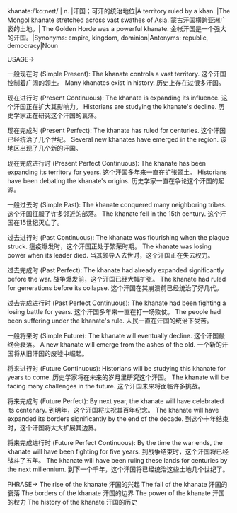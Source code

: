 khanate:/ˈkɑːneɪt/ | n. |汗国；可汗的统治地位|A territory ruled by a khan. |The Mongol khanate stretched across vast swathes of Asia. 蒙古汗国横跨亚洲广袤的土地。| The Golden Horde was a powerful khanate. 金帐汗国是一个强大的汗国。|Synonyms: empire, kingdom, dominion|Antonyms: republic, democracy|Noun

USAGE->

一般现在时 (Simple Present):
The khanate controls a vast territory.  这个汗国控制着广阔的领土。
Many khanates exist in history. 历史上存在过很多汗国。

现在进行时 (Present Continuous):
The khanate is expanding its influence. 这个汗国正在扩大其影响力。
Historians are studying the khanate's decline. 历史学家正在研究这个汗国的衰落。

现在完成时 (Present Perfect):
The khanate has ruled for centuries. 这个汗国已经统治了几个世纪。
Several new khanates have emerged in the region. 该地区出现了几个新的汗国。

现在完成进行时 (Present Perfect Continuous):
The khanate has been expanding its territory for years.  这个汗国多年来一直在扩张领土。
Historians have been debating the khanate's origins. 历史学家一直在争论这个汗国的起源。

一般过去时 (Simple Past):
The khanate conquered many neighboring tribes. 这个汗国征服了许多邻近的部落。
The khanate fell in the 15th century. 这个汗国在15世纪灭亡了。

过去进行时 (Past Continuous):
The khanate was flourishing when the plague struck. 瘟疫爆发时，这个汗国正处于繁荣时期。
The khanate was losing power when its leader died. 当其领导人去世时，这个汗国正在失去权力。

过去完成时 (Past Perfect):
The khanate had already expanded significantly before the war. 战争爆发前，这个汗国已经大幅扩张。
The khanate had ruled for generations before its collapse. 这个汗国在其崩溃前已经统治了好几代。


过去完成进行时 (Past Perfect Continuous):
The khanate had been fighting a losing battle for years.  这个汗国多年来一直在打一场败仗。
The people had been suffering under the khanate's rule. 人民一直在汗国的统治下受苦。

一般将来时 (Simple Future):
The khanate will eventually decline. 这个汗国最终会衰落。
A new khanate will emerge from the ashes of the old. 一个新的汗国将从旧汗国的废墟中崛起。

将来进行时 (Future Continuous):
Historians will be studying this khanate for years to come. 历史学家将在未来的岁月里研究这个汗国。
The khanate will be facing many challenges in the future. 这个汗国未来将面临许多挑战。

将来完成时 (Future Perfect):
By next year, the khanate will have celebrated its centenary. 到明年，这个汗国将庆祝其百年纪念。
The khanate will have expanded its borders significantly by the end of the decade. 到这个十年结束时，这个汗国将大大扩展其边界。

将来完成进行时 (Future Perfect Continuous):
By the time the war ends, the khanate will have been fighting for five years. 到战争结束时，这个汗国将已经战斗了五年。
The khanate will have been ruling these lands for centuries by the next millennium. 到下一个千年，这个汗国将已经统治这些土地几个世纪了。



PHRASE->
The rise of the khanate 汗国的兴起
The fall of the khanate 汗国的衰落
The borders of the khanate 汗国的边界
The power of the khanate 汗国的权力
The history of the khanate 汗国的历史
